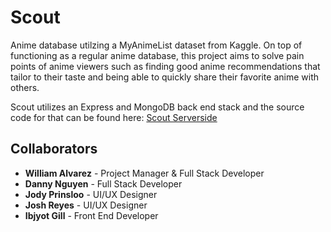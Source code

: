 # Scout

Anime database utilzing a MyAnimeList dataset from Kaggle. On top of functioning as a regular anime database, this project aims to solve pain points of anime viewers such as finding good anime recommendations that tailor to their taste and being able to quickly share their favorite anime with others. 

Scout utilizes an Express and MongoDB back end stack and the source code for that can be found here: [Scout Serverside](https://github.com/wilyyy/scout-serverside)

## Collaborators
- **William Alvarez** - Project Manager & Full Stack Developer
- **Danny Nguyen** - Full Stack Developer
- **Jody Prinsloo** - UI/UX Designer
- **Josh Reyes** - UI/UX Designer
- **Ibjyot Gill** - Front End Developer
